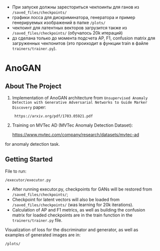 
- При запуске должны заресториться чекпоинты для ганов из `/saved_files/checkpoints/`
- графики лосса для дискриминатора, генератора и пример генерируемых изображений в папке `/plots/`
- чекпоинт для латентных векторов загрузится также из `/saved_files/checkpoints/` (обучалось 20k итераций)
- дз сделана только до момента подсчета AP, F1, confusion matrix для загруженных чекпонитов 
  (это проиходит в функции train в файле `trainers/trainer.py`).


# AnoGAN

## About The Project

1) Implementation of AnoGAN architecture from `Unsupervised Anomaly Detection with Generative Adversarial Networks to Guide Marker Discovery` paper:

        https://arxiv.org/pdf/1703.05921.pdf

2) Training on MVTec AD (MVTec Anomaly Detection Dataset):

    https://www.mvtec.com/company/research/datasets/mvtec-ad

for anomaly detection task.


## Getting Started

File to run:

    /executor/executor.py 
    
- After running executor.py, checkpoints for GANs will be restored from `/saved_files/checkpoints/`;
- Checkpoint for latent vectors will also be loaded from `/saved_files/checkpoints/` (was learning for 20k iterations).
- Calculation of AP and F1 metrics, as well as building the confusion matrix for loaded checkpoints are in the train function in the `trainers/trainer.py` file.

Visualization of loss for the discriminator and generator, as well as examples of generated images are in:

    /plots/
    
    
